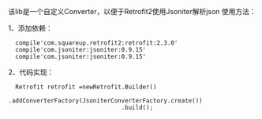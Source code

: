 
该lib是一个自定义Converter，以便于Retrofit2使用Jsoniter解析json
使用方法：

1、添加依赖： 
```
  compile'com.squareup.retrofit2:retrofit:2.3.0'
  compile'com.jsoniter:jsoniter:0.9.15'
  compile'com.jsoniter:jsoniter:0.9.15'
```

 
2、代码实现：
```
  Retrofit retrofit =newRetrofit.Builder()
                                .addConverterFactory(JsoniterConverterFactory.create())
                                .build();
```
